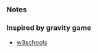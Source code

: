 ### Notes

### Inspired by gravity game
+ [w3schools](https://www.w3schools.com/graphics/game_gravity.asp)